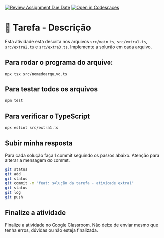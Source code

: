 [![Review Assignment Due Date](https://classroom.github.com/assets/deadline-readme-button-22041afd0340ce965d47ae6ef1cefeee28c7c493a6346c4f15d667ab976d596c.svg)](https://classroom.github.com/a/AVjgGaz6)
[![Open in Codespaces](https://classroom.github.com/assets/launch-codespace-2972f46106e565e64193e422d61a12cf1da4916b45550586e14ef0a7c637dd04.svg)](https://classroom.github.com/open-in-codespaces?assignment_repo_id=19922910)
# 🎯 Tarefa - Descrição

Esta atividade está descrita nos arquivos `src/main.ts`, `src/extra1.ts`, `src/extra2.ts` e `src/extra3.ts`. Implemente a solução em cada arquivo.

## Para rodar o programa do arquivo:
```bash
npx tsx src/nomedoarquivo.ts
```

## Para testar todos os arquivos
```bash
npm test
```

## Para verificar o TypeScript
```bash
npx eslint src/extra1.ts
```

## Subir minha resposta
Para cada solução faça 1 commit seguindo os passos abaixo. Atenção para alterar a mensagem do commit.

```bash
git status
git add .
git status
git commit -m "feat: solução da tarefa - atividade extra1"
git status
git log
git push
```

## Finalize a atividade 
Finalize a atividade no Google Classroom. Não deixe de enviar mesmo que tenha erros, dúvidas ou não esteja finalizada.
